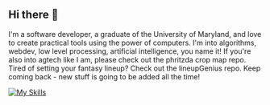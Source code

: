 ## Hi there 👋

I'm a software developer, a graduate of the University of Maryland, and love to create practical tools using the power of computers. I'm into algorithms, webdev, low level processing, artificial intelligence, you name it! If you're also into agtech like I am, please check out the phritzda crop map repo. Tired of setting your fantasy lineup? Check out the lineupGenius repo. Keep coming back - new stuff is going to be added all the time!

[![My Skills](https://skillicons.dev/icons?i=git,github,java,ts,py,C,html,css,docker,react,firebase,gitlab,linux,ocaml,ruby,vercel,vscode)](https://skillicons.dev)
